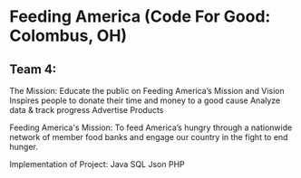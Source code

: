 # Feeding America (Code For Good: Colombus, OH)

## Team 4:


The Mission: Educate the public on Feeding America’s Mission and Vision
Inspires people to donate their time and money to a good cause
Analyze data & track progress
Advertise Products

Feeding America's Mission:
To feed America’s hungry through a nationwide network of member food banks and engage our country in the fight to end hunger.

Implementation of Project:
Java
SQL
Json 
PHP
